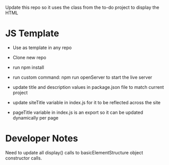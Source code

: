 Update this repo so it uses the class from the to-do project to display the HTML

# JS Template
- Use as template in any repo
- Clone new repo
- run npm install
- run custom command: npm run openServer to start the live server

- update title and description values in package.json file to match current project
- update siteTitle variable in index.js for it to be reflected across the site
- pageTitle variable in index.js is an export so it can be updated dynamically per page


# Developer Notes
Need to update all display() calls to basicElementStructure object constructor calls.
